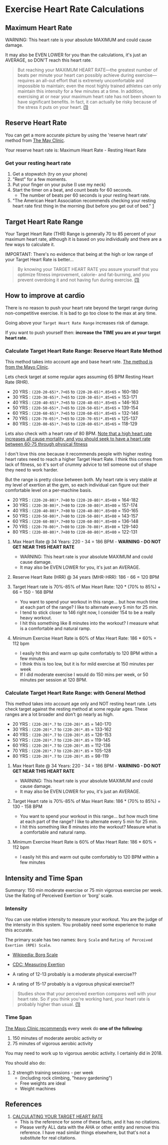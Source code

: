 # Exercise Heart Rate Calculations


## Maximum Heart Rate

WARNING: This heart rate is your absolute MAXIMUM and could cause damage. 

It may also be EVEN LOWER for you than the calculations, it's just an AVERAGE, so DON'T reach this heart rate.

> But reaching your MAXIMUM HEART RATE—the greatest number of beats per minute your heart can possibly achieve during exercise—requires an all-out effort that is extremely uncomfortable and impossible to maintain; even the most highly trained athletes can only maintain this intensity for a few minutes at a time. In addition, exercising at or near your maximum heart rate has not been shown to have significant benefits. In fact, it can actually be risky because of the stress it puts on your heart. [(1)](https://www.canyonranch.com/blog/fitness/calculating-your-target-heart-rate/)


## Reserve Heart Rate

You can get a more accurate picture by using the 'reserve heart rate' method from [The May Clinic]().

Your reserve heart rate is: Maximum Heart Rate - Resting Heart Rate


### Get your resting heart rate

1. Get a stopwatch (try on your phone)
1. "Rest" for a few moments.
1. Put your finger on your pulse (I use my neck)
1. Start the timer on a beat, and count beats for 60 seconds.
    - The number of beats per 60 seconds is your resting heart rate.
1. "The American Heart Association recommends checking your resting heart rate first thing in the morning (but before you get out of bed." [1](https://www.health.harvard.edu/blog/resting-heart-rate-can-reflect-current-future-health-201606179806)


## Target Heart Rate Range

Your Target Heart Rate (THR) Range is generally 70 to 85 percent of your maximum heart rate, although it is based on you individually and there are a few ways to calculate it.

IMPORTANT: There's no evidence that being at the high or low range of your Target Heart Rate is better... 

> By knowing your TARGET HEART RATE you assure yourself that you optimize fitness improvement, calorie- and fat-burning, and you prevent overdoing it and not having fun during exercise. [(1)](https://www.canyonranch.com/blog/fitness/calculating-your-target-heart-rate/)

## How to improve at cardio

There is no reason to push your heart rate beyond the target range during non-competitive exercise. It is bad to go too close to the max at any time.

Going above your `Target Heart Rate Range` increases risk of damage.

If you want to push yourself then: **increase the TIME you are at your target heart rate.**


### Calculate Target Heart Rate Range: Reserve Heart Rate Method

This method takes into account age and base heart rate.  [The method is from the Mayo Clinic](https://www.mayoclinic.org/healthy-lifestyle/fitness/in-depth/exercise-intensity/art-20046887).

Lets check target at some regular ages assuming 65 BPM Resting Heart Rate (RHR).

- 20 YRS : `(220-20-65)*.7+65` to `(220-20-65)*.85+65` = 160-180
- 30 YRS : `(220-30-65)*.7+65` to `(220-30-65)*.85+65` = 153-171
- 40 YRS : `(220-40-65)*.7+65` to `(220-40-65)*.85+65` = 146-163
- 50 YRS : `(220-50-65)*.7+65` to `(220-50-65)*.85+65` = 139-154
- 60 YRS : `(220-60-65)*.7+65` to `(220-60-65)*.85+65` = 132-146
- 70 YRS : `(220-70-65)*.7+65` to `(220-70-65)*.85+65` = 125-137
- 80 YRS : `(220-80-65)*.7+65` to `(220-80-65)*.85+65` = 118-129

Lets also check with a heart rate of 80 BPM. [Note that a high heart rate increases all cause mortality, and you should seek to have a heart rate between 60-75 through physical fitness](https://heart.bmj.com/content/99/12/882.full?sid=90e3623c-1250-4b94-928c-0a8f95c5b36b)

I don't love this one because it recommends people with higher resting heart rates need to reach a higher Target Heart Rate.  I think this comes from lack of fitness, so it's sort of crummy advice to tell someone out of shape they need to work harder.  

But the range is pretty close between both.  My heart rate is very stable at my level of exertion at the gym, so each individual can figure out their comfortable level on a per-machine basis.

- 20 YRS : `(220-20-80)*.7+80` to `(220-20-80)*.85+80` = 164-182
- 30 YRS : `(220-30-80)*.7+80` to `(220-30-80)*.85+80` = 157-174
- 40 YRS : `(220-40-80)*.7+80` to `(220-40-80)*.85+80` = 150-165
- 50 YRS : `(220-50-80)*.7+80` to `(220-50-80)*.85+80` = 143-157
- 60 YRS : `(220-60-80)*.7+80` to `(220-60-80)*.85+80` = 136-148
- 70 YRS : `(220-70-80)*.7+80` to `(220-70-80)*.85+80` = 129-140
- 80 YRS : `(220-80-80)*.7+80` to `(220-80-80)*.85+80` = 122-131


1. Max Heart Rate @ 34 Years: 220 - 34 = 186 BPM - **WARNING - DO NOT GET NEAR THIS HEART RATE**
    - WARNING: This heart rate is your absolute MAXIMUM and could cause damage. 
    - It may also be EVEN LOWER for you, it's just an AVERAGE.
1. Reserve Heart Rate (HRR) @ 34 years (MHR-HRR): 186 - 66 = 120 BPM
1. Target Heart rate is 70%-85% of Max Heart Rate: 120 * (70% to 85%) + 66 = 150 - 168 BPM
    - You want to spend your workout in this range... but how much time at each part of the range? I like to alternate every 5 min for 25 min.
    - I tend to stick closer to 146 right now, I consider 154 to be a really heavy workout.
    - I hit this something like 8 minutes into the workout? I measure what is a comfortable and natural ramp.

1. Minimum Exercise Heart Rate is 60% of Max Heart Rate: 186 * 60% = 112 bpm
	- I easily hit this and warm up quite comfortably to 120 BPM within a few minutes
	- I think this is too low, but it is for mild exercise at 150 minutes per week
	- If I did moderate exercise I would do 150 mins per week, or 50 minutes per session at 120 BPM.


### Calculate Target Heart Rate Range: with General Method

This method takes into account age only and NOT resting heart rate. Lets check target against the resting method at some regular ages.  These ranges are a lot broader and don't go nearly as high.

- 20 YRS : `(220-20)*.7` to `(220-20)*.85` = 140-170
- 30 YRS : `(220-20)*.7` to `(220-20)*.85` = 133-162
- 40 YRS : `(220-20)*.7` to `(220-20)*.85` = 126-153
- 50 YRS : `(220-20)*.7` to `(220-20)*.85` = 119-145
- 60 YRS : `(220-20)*.7` to `(220-20)*.85` = 112-136
- 70 YRS : `(220-20)*.7` to `(220-20)*.85` = 105-128
- 80 YRS : `(220-20)*.7` to `(220-20)*.85` = 98-119


1. Max Heart Rate @ 34 Years: 220 - 34 = 186 BPM - **WARNING  - DO NOT GET NEAR THIS HEART RATE**
    - WARNING: This heart rate is your absolute MAXIMUM and could cause damage. 
    - It may also be EVEN LOWER for you, it's just an AVERAGE.

1. Target Heart rate is 70%-85% of Max Heart Rate: 186 * (70% to 85%) = 130 - 158 BPM
    - You want to spend your workout in this range... but how much time at each part of the range? I like to alternate every 5 min for 25 min.
    - I hit this something like 8 minutes into the workout? Measure what is a comfortable and natural ramp.

1. Minimum Exercise Heart Rate is 60% of Max Heart Rate: 186 * 60% = 112 bpm
	- I easily hit this and warm out quite comfortably to 120 BPM within a few minutes


## Intensity and Time Span

Summary: 150 min moderate exercise or 75 min vigorous exercise per week. Use the Rating of Perceived Exertion or 'borg' scale.


### Intensity

You can use relative intensity to measure your workout. You are the judge of the intensity in this system.  You probably need some experience to make this accurate. 

The primary scale has two names: `Borg Scale` and `Rating of Perceived Exertion (RPE) Scale`.

- [Wikipedia: Borg Scale](https://en.wikipedia.org/wiki/Rating_of_perceived_exertion)
- [CDC: Measuring Exertion](https://www.cdc.gov/physicalactivity/basics/measuring/exertion.htm)

- A rating of 12-13 probably is a moderate physical exercise??
- A rating of 15-17 probably is a vigorous physical exercise??


> Studies show that your perceived exertion compares well with your heart rate. So if you think you're working hard, your heart rate is probably higher than usual. [(1)](https://www.mayoclinic.org/healthy-lifestyle/fitness/in-depth/exercise-intensity/art-20046887)


### Time Span

[The Mayo Clinic recommends](https://www.mayoclinic.org/healthy-lifestyle/fitness/in-depth/exercise-intensity/art-20046887) every week do **one of the following**:

1. 150 minutes of moderate aerobic activity or 
1. 75 minutes of vigorous aerobic activity

You may need to work up to vigorous aerobic activity. I certainly did in 2018.

You should also do: 

1. 2 strength training sessions - per week 
    - (including rock climbing, "heavy gardening")
    - Free weights are ideal
    - Weight machines


## References

1. [CALCULATING YOUR TARGET HEART RATE](https://www.canyonranch.com/blog/fitness/calculating-your-target-heart-rate/)
    - This is the reference for some of these facts, and it has no citations.  
    - Please verify ALL data with the AHA or other entity and remove this reference.  I have read similar things elsewhere, but that's not a substitute for real citations.